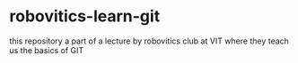 # robovitics-learn-git
this repository a part of a lecture by robovitics club at VIT where they teach us the basics of GIT
